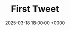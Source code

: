 ---
layout: tweet
title: "First Tweet"
date: 2025-03-18 18:00:00 +0000
image: /assets/images/tweets/2025-03-18/wanderer.jpeg
image_alt: "Optional image description"
---
